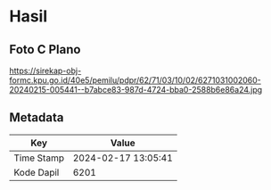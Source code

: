 # Hasil

## Foto C Plano

https://sirekap-obj-formc.kpu.go.id/40e5/pemilu/pdpr/62/71/03/10/02/6271031002060-20240215-005441--b7abce83-987d-4724-bba0-2588b6e86a24.jpg


## Metadata

| Key        | Value               |
| ---------- | ------------------- |
| Time Stamp | 2024-02-17 13:05:41 |
| Kode Dapil | 6201                |



